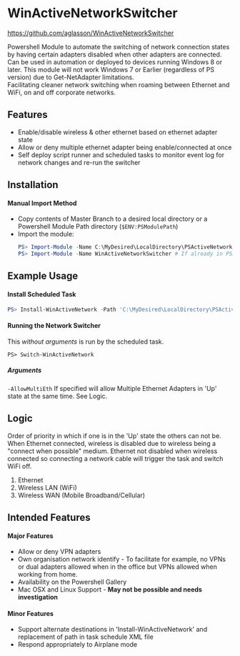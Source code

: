 # WinActiveNetworkSwitcher 
https://github.com/aglasson/WinActiveNetworkSwitcher

Powershell Module to automate the switching of network connection states by having certain adapters disabled when other adapters are connected.  
Can be used in automation or deployed to devices running Windows 8 or later. This module will not work Windows 7 or Earlier (regardless of PS version) due to Get-NetAdapter limitations.  
Facilitating cleaner network switching when roaming between Ethernet and WiFi, on and off corporate networks.  

## Features
* Enable/disable wireless & other ethernet based on ethernet adapter state
* Allow or deny multiple ethernet adapter being enable/connected at once
* Self deploy script runner and scheduled tasks to monitor event log for network changes and re-run the switcher

## Installation
#### Manual Import Method
* Copy contents of Master Branch to a desired local directory or a Powershell Module Path directory (`$ENV:PSModulePath`)
* Import the module:
  ```powershell
  PS> Import-Module -Name C:\MyDesired\LocalDirectory\PSActiveNetworkSwitcher\Module\PSActiveNetworkSwitcher.psd1 # Unless placed in a PSModulePath directory.
  PS> Import-Module -Name WinActiveNetworkSwitcher # If already in PSModulePath. New Powershell session after copy.
  ```

## Example Usage
#### Install Scheduled Task
```powershell
PS> Install-WinActiveNetwork -Path 'C:\MyDesired\LocalDirectory\PSActiveNetworkSwitcher' # For now this will only copy to 'C:\Support\ScheduledTasks\PSActiveNetworkSwitcher\'
```
#### Running the Network Switcher
This *without arguments* is run by the scheduled task.
```
PS> Switch-WinActiveNetwork
```
##### Arguments
`-AllowMultiEth` If specified will allow Multiple Ethernet Adapters in 'Up' state at the same time. See Logic.

## Logic
Order of priority in which if one is in the 'Up' state the others can not be. When Ethernet connected, wireless is disabled due to wireless being a "connect when possible" medium. Ethernet not disabled when wireless connected so connecting a network cable will trigger the task and switch WiFi off.
1. Ethernet
2. Wireless LAN (WiFi)
3. Wireless WAN (Mobile Broadband/Cellular)

## Intended Features
#### Major Features
* Allow or deny VPN adapters
* Own organisation network identify - To facilitate for example, no VPNs or dual adapters allowed when in the office but VPNs allowed when working from home.
* Availability on the Powershell Gallery
* Mac OSX and Linux Support - **May not be possible and needs investigation**

#### Minor Features
* Support alternate destinations in 'Install-WinActiveNetwork' and replacement of path in task schedule XML file
* Respond appropriately to Airplane mode